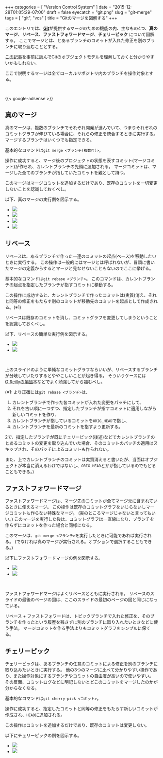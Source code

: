 +++
categories = [ "Version Control System" ]
date = "2015-12-28T01:05:29-07:00"
draft = false
eyecatch = "git.png"
slug = "git-merge"
tags = [ "git", "vcs" ]
title = "Gitのマージを図解する"
+++

このエントリでは、[__Git__](https://git-scm.com/)が提供するマージのための機能の内、主なもの4つ、__真のマージ__、__リベース__、__ファストフォワードマージ__、__チェリーピック__ について図解する。
ここでマージとは、とあるブランチのコミットが入れた修正を別のブランチに取り込むこととする。

[この記事](https://www.kaitoy.xyz/2015/12/27/git-repository/)を事前に読んでGitのオブジェクトモデルを理解しておくと分かりやすいかもしれない。

ここで説明するマージは全てローカルリポジトリ内のブランチを操作対象とする。

<br>

{{< google-adsense >}}

## 真のマージ
真のマージは、複数のブランチでそれぞれ開発が進んでいて、つまりそれぞれのコミットグラフが伸びている場合に、それらの修正を統合するときに実行する。
マージするブランチはいくつでも指定できる。

基本的なコマンドは`git merge <ブランチ(複数可)>`。

操作に成功すると、マージ後のプロジェクトの状態を表すコミット(マージコミット)が作られ、カレントブランチの先頭に追加される。
マージコミットは、マージした全てのブランチが指していたコミットを親として持つ。

このマージはマージコミットを追加するだけであり、既存のコミットを一切変更しないことを認識しておくべし。

以下、真のマージの実行例を図示する。

<ul class="bxslider">
  <li><img src="/images/git-merge/git_merge/スライド1.PNG" /></li>
  <li><img src="/images/git-merge/git_merge/スライド2.PNG" /></li>
  <li><img src="/images/git-merge/git_merge/スライド3.PNG" /></li>
  <li><img src="/images/git-merge/git_merge/スライド4.PNG" /></li>
</ul>

## リベース
リベースは、あるブランチで作った一連のコミットの起点(ベース)を移動したいときに実行する。
この操作は一般的にはマージとは呼ばれないが、冒頭に書いたマージの定義からするとマージと見なせないこともないのでここに挙げる。

基本的なコマンドは`git rebase <ブランチ>`。
このコマンドは、カレントブランチの起点を指定したブランチが指すコミットに移動する。

この操作に成功すると、カレントブランチで作ったコミットは(実質)消え、それと同等の修正をもたらす別のコミットが移動先のコミットを起点として作成される。(※1)

リベースは既存のコミットを消し、コミットグラフを変更してしまうということを認識しておくべし。

以下、リベースの簡単な実行例を図示する。

<ul class="bxslider">
  <li><img src="/images/git-merge/git_rebase/スライド1.PNG" /></li>
  <li><img src="/images/git-merge/git_rebase/スライド2.PNG" /></li>
</ul>

<br>

上のスライドのように単純なコミットグラフならいいが、リベースするブランチが分岐していたりするとややこしいことが起き得る。
そういうケースには[O'Reillyの蝙蝠本](https://www.oreilly.co.jp/books/9784873114408/)などでよく勉強してから臨むべし。

(※1: より正確には`git rebase <ブランチ>`は、

1. カレントブランチで作った各コミットが入れた変更をパッチにして、
2. それを古い順に一つずつ、指定したブランチが指すコミットに適用しながら新しいコミットを作り、
3. カレントブランチが指しているコミットを`ORIG_HEAD`で指し、
4. カレントブランチを最新のコミットを指すよう更新する。

2で、指定したブランチが既にチェリーピック(後述)などでカレントブランチのとあるコミットの変更を取り込んでいた場合、そのコミットのパッチの適用はスキップされ、そのパッチによるコミットも作られない。

また、上でカレントブランチのコミットは実質消えると書いたが、当面はオブジェクトが本当に消えるわけではないし、`ORIG_HEAD`とかが指しているのでもどることもできる。)

## ファストフォワードマージ
ファストフォワードマージは、マージ先のコミットが全てマージ元に含まれているときに使えるマージ。
この操作は既存のコミットグラフをいじらないしマージコミットも作らない特殊なマージ。
(実のところマージじゃないと言ってもいい。)
このマージを実行した後は、コミットグラフは一直線になり、ブランチを作らずにコミットを作った場合と同様になる。

このマージは、`git merge <ブランチ>`を実行したときに可能であれば実行される。
(でなければ真のマージが実行される。オプションで選択することもできる。)

以下にファストフォワードマージの例を図示する。

<ul class="bxslider">
  <li><img src="/images/git-merge/git_ff/スライド1.PNG" /></li>
  <li><img src="/images/git-merge/git_ff/スライド2.PNG" /></li>
</ul>

<br>

ファストフォワードマージはよくリベースとともに実行される。
リベースのスライドの最後のページの図は、ここのスライドの最初のページの図と同じになっている。

リベース + ファストフォワードは、トピックブランチで入れた修正を、そのブランチを作ったという履歴を残さずに別のブランチに取り入れたいときなどに使う手法。
マージコミットを作る手法よりもコミットグラフをシンプルに保てる。

## チェリーピック
チェリーピックは、あるブランチの任意のコミットによる修正を別のブランチに取り込みたいときに実行する。
他の3つのマージに比べて分かりやすい操作であり、また操作対象にするブランチやコミットの自由度が高いので使いやすい。
その反面、コミットログなどに明記しないとどこのコミットをマージしたのかが分からなくなる。

基本的なコマンドは`git cherry-pick <コミット>`。

操作に成功すると、指定したコミットと同等の修正をもたらす新しいコミットが作成され、`HEAD`に追加される。

この操作はコミットを追加するだけであり、既存のコミットは変更しない。

以下にチェリーピックの例を図示する。

<ul class="bxslider">
  <li><img src="/images/git-merge/git_cherry-pick/スライド1.PNG" /></li>
  <li><img src="/images/git-merge/git_cherry-pick/スライド2.PNG" /></li>
</ul>
